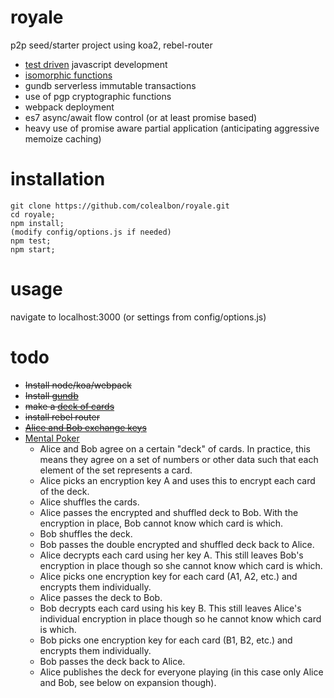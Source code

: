 # royale
p2p seed/starter project using koa2, rebel-router
* [test driven](https://github.com/colealbon/hotlips/tree/master/test) javascript development
* [isomorphic functions](https://github.com/colealbon/hotlips/blob/master/src/lib/)
* gundb serverless immutable transactions
* use of pgp cryptographic functions
* webpack deployment
* es7 async/await flow control (or at least promise based)
* heavy use of promise aware partial application (anticipating aggressive memoize caching)

# installation
```
git clone https://github.com/colealbon/royale.git
cd royale;
npm install;
(modify config/options.js if needed)
npm test;
npm start;   
```

# usage   
navigate to localhost:3000 (or settings from config/options.js)

# todo
- ~~Install node/koa/webpack~~
- ~~Install [gundb](http://gun.js.org/)~~
- ~~make a [deck of cards](https://github.com/colealbon/royale/blob/master/views/partials/freshdeck.html)~~
- ~~install rebel router~~
- ~~[Alice and Bob exchange keys](http://localhost:3000/#/message)~~
- [Mental Poker](https://en.wikipedia.org/wiki/Mental_poker)
  - Alice and Bob agree on a certain "deck" of cards. In practice, this means they agree on a set of numbers or other data such that each element of the set represents a card.
  - Alice picks an encryption key A and uses this to encrypt each card of the deck.
  - Alice shuffles the cards.
  - Alice passes the encrypted and shuffled deck to Bob. With the encryption in place, Bob cannot know which card is which.
  - Bob shuffles the deck.
  - Bob passes the double encrypted and shuffled deck back to Alice.
  - Alice decrypts each card using her key A. This still leaves Bob's encryption in place though so she cannot know which card is which.
  - Alice picks one encryption key for each card (A1, A2, etc.) and encrypts them individually.
  - Alice passes the deck to Bob.
  - Bob decrypts each card using his key B. This still leaves Alice's individual encryption in place though so he cannot know which card is which.
  - Bob picks one encryption key for each card (B1, B2, etc.) and encrypts them individually.
  - Bob passes the deck back to Alice.
  - Alice publishes the deck for everyone playing (in this case only Alice and Bob, see below on expansion though).
